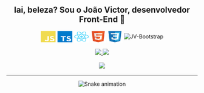 <div align="center">
<h2>Iai, beleza? Sou o João Victor, desenvolvedor Front-End 👋</h2>
</div>

<div align="center" style="display: inline_block">
  <img align="center" alt="JV-Js" height="30" width="40" src="https://raw.githubusercontent.com/devicons/devicon/master/icons/javascript/javascript-plain.svg">
  <img align="center" alt="JV-Ts" height="30" width="40" src="https://raw.githubusercontent.com/devicons/devicon/master/icons/typescript/typescript-plain.svg">
  <!--<img align="center" alt="JV-Angular" height="30" width="40" src="https://cdn.jsdelivr.net/gh/devicons/devicon/icons/angularjs/angularjs-original.svg"/>-->
  <!--<img align="center" alt="JV-vueJS" height="30" width="40" src="https://cdn.jsdelivr.net/gh/devicons/devicon/icons/vuejs/vuejs-original.svg"/>-->
  <img align="center" alt="JV-React" height="30" width="40" src="https://raw.githubusercontent.com/devicons/devicon/master/icons/react/react-original.svg">
  <img align="center" alt="JV-HTML" height="30" width="40" src="https://raw.githubusercontent.com/devicons/devicon/master/icons/html5/html5-original.svg">
  <img align="center" alt="JV-CSS" height="30" width="40" src="https://raw.githubusercontent.com/devicons/devicon/master/icons/css3/css3-original.svg">
  <img align="center" alt="JV-Bootstrap" height="30" width="40" src="https://cdn.jsdelivr.net/gh/devicons/devicon/icons/bootstrap/bootstrap-original.svg"/>
  <!--<img align="center" alt="JV-nodeJS" height="30" width="40" src="https://cdn.jsdelivr.net/gh/devicons/devicon/icons/nodejs/nodejs-original.svg"/>
  <img align="center" alt="JV-mongoDB" height="30" width="40" src="https://cdn.jsdelivr.net/gh/devicons/devicon/icons/mongodb/mongodb-original.svg"/>-->
</div>

<br>
<div align="center">
  <a href="https://github.com/jvictorPS">
  <img height="150em" width:"200em" src="https://github-readme-stats.vercel.app/api?username=jvictorPS&show_icons=true&theme=discord_old_blurple&include_all_commits=true&count_private=true"/>
  <img height="150em" src="https://github-readme-stats.vercel.app/api/top-langs/?username=jvictorPS&langs_count=7&layout=compact&theme=discord_old_blurple&hide=Python"/>
</div>

<br>
<div align="center"> 
<a href="https://www.linkedin.com/in/joaovictorps" target="_blank"><img src="https://img.shields.io/badge/-LinkedIn-%230077B5?style=for-the-badge&logo=linkedin&logoColor=white" target="_blank"> </a> 

 <hr> 
 
![Snake animation](https://github.com/jvictorPS/jvictorPS/blob/output/github-contribution-grid-snake.svg)

</div>

